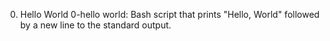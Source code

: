 0. Hello World
0-hello world: Bash script that prints "Hello, World" followed by a new line to the standard output.
